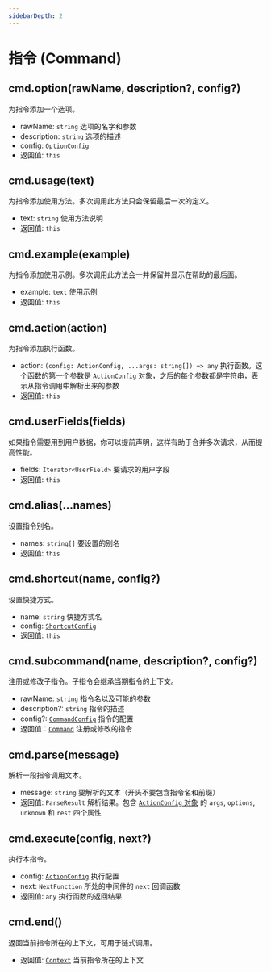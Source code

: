 ```yaml
---
sidebarDepth: 2
---
```


# 指令 (Command)

## cmd.option(rawName, description?, config?)

为指令添加一个选项。

- rawName: `string` 选项的名字和参数
- description: `string` 选项的描述
- config: [`OptionConfig`](../guide/command-system.md#optionconfig-对象)
- 返回值: `this`

## cmd.usage(text)

为指令添加使用方法。多次调用此方法只会保留最后一次的定义。

- text: `string` 使用方法说明
- 返回值: `this`

## cmd.example(example)

为指令添加使用示例。多次调用此方法会一并保留并显示在帮助的最后面。

- example: `text` 使用示例
- 返回值: `this`

## cmd.action(action)

为指令添加执行函数。

- action: `(config: ActionConfig, ...args: string[]) => any` 执行函数。这个函数的第一个参数是 [`ActionConfig` 对象](../guide/command-system.md#actionconfig-对象)，之后的每个参数都是字符串，表示从指令调用中解析出来的参数
- 返回值: `this`

## cmd.userFields(fields)

如果指令需要用到用户数据，你可以提前声明，这样有助于合并多次请求，从而提高性能。

- fields: `Iterator<UserField>` 要请求的用户字段
- 返回值: `this`

## cmd.alias(...names)

设置指令别名。

- names: `string[]` 要设置的别名
- 返回值: `this`

## cmd.shortcut(name, config?)

设置快捷方式。

- name: `string` 快捷方式名
- config: [`ShortcutConfig`](../guide/command-system.md#shortcutconfig-对象)
- 返回值: `this`

## cmd.subcommand(name, description?, config?)

注册或修改子指令。子指令会继承当期指令的上下文。

- rawName: `string` 指令名以及可能的参数
- description?: `string` 指令的描述
- config?: [`CommandConfig`](./command.md#commandconfig) 指令的配置
- 返回值：[`Command`](./command.md) 注册或修改的指令

## cmd.parse(message)

解析一段指令调用文本。

- message: `string` 要解析的文本（开头不要包含指令名和前缀）
- 返回值: `ParseResult` 解析结果。包含 [`ActionConfig` 对象](../guide/command-system.md#actionconfig-对象) 的 `args`, `options`, `unknown` 和 `rest` 四个属性

## cmd.execute(config, next?)

执行本指令。

- config: [`ActionConfig`](../guide/command-system.md#actionconfig-对象) 执行配置
- next: `NextFunction` 所处的中间件的 `next` 回调函数
- 返回值: `any` 执行函数的返回结果

## cmd.end()

返回当前指令所在的上下文，可用于链式调用。

- 返回值: [`Context`](./context.md) 当前指令所在的上下文
